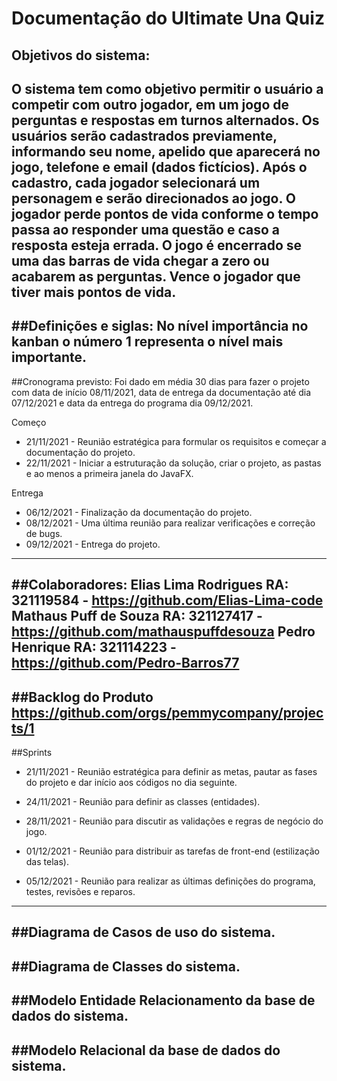 # Documentação do Ultimate Una Quiz
## Objetivos do sistema:
O sistema tem como objetivo permitir o usuário a competir com outro jogador, em um jogo de perguntas e respostas em turnos alternados. Os usuários serão cadastrados previamente, informando seu nome, apelido que aparecerá no jogo, telefone e email (dados fictícios). Após o cadastro, cada jogador selecionará um personagem e serão direcionados ao jogo. O jogador perde pontos de vida conforme o tempo passa ao responder uma questão e caso a resposta esteja errada. O jogo é encerrado se uma das barras de vida chegar a zero ou acabarem as perguntas. Vence o jogador que tiver mais pontos de vida.
------
##Definições e siglas:
No nível importância no kanban o número 1 representa o nível mais importante.
------
##Cronograma previsto:
Foi dado em média 30 dias para fazer o projeto com data de início 08/11/2021, data de entrega da documentação até dia 07/12/2021 e data da entrega do programa dia 09/12/2021.

Começo 
* 21/11/2021 - Reunião estratégica para formular os requisitos e começar a documentação do projeto.
* 22/11/2021 - Iniciar a estruturação da solução, criar o projeto, as pastas e ao menos a primeira janela do JavaFX.

	
Entrega
* 06/12/2021 - Finalização da documentação do projeto.
* 08/12/2021 - Uma última reunião para realizar verificações e correção de bugs.
* 09/12/2021 - Entrega do projeto.

------
##Colaboradores:
Elias Lima Rodrigues RA: 321119584 - https://github.com/Elias-Lima-code
Mathaus Puff de Souza RA: 321127417 - https://github.com/mathauspuffdesouza
Pedro Henrique RA: 321114223 - https://github.com/Pedro-Barros77
------
##Backlog do Produto 
https://github.com/orgs/pemmycompany/projects/1
------
##Sprints
* 21/11/2021 - Reunião estratégica para definir as metas, pautar as fases do projeto e dar início aos códigos no dia seguinte.

* 24/11/2021 - Reunião para definir as classes (entidades).

* 28/11/2021 - Reunião para discutir as validações e regras de negócio do jogo.

* 01/12/2021 - Reunião para distribuir as tarefas de front-end (estilização das telas).

* 05/12/2021 - Reunião para realizar as últimas definições do programa, testes, revisões e reparos.
------
##Diagrama de Casos de uso do sistema.
------
##Diagrama de Classes do sistema.
------
##Modelo Entidade Relacionamento da base de dados do sistema.
------
##Modelo Relacional da base de dados do sistema.
------


